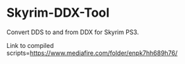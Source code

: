 # Skyrim-DDX-Tool
Convert DDS to and from DDX for Skyrim PS3.

Link to compiled scripts=https://www.mediafire.com/folder/enpk7hh689h76/
